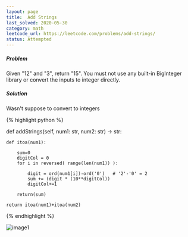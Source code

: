 ```yaml
---
layout: page
title:  Add Strings
last_solved: 2020-05-30
category: math
leetcode_url: https://leetcode.com/problems/add-strings/
status: Attempted
---
```


##### Problem

Given "12" and "3", return "15".
You must not use any built-in BigInteger library or convert the inputs to integer directly.


##### Solution

Wasn't suppose to convert to integers

{% highlight python %}

def addStrings(self, num1: str, num2: str) -> str:
    
    
    def itoa(num1):
        
        sum=0
        digitCol = 0
        for i in reversed( range(len(num1)) ):
            
            digit = ord(num1[i])-ord('0')   # '2'-'0' = 2
            sum += (digit * (10**digitCol))
            digitCol+=1
        
        return(sum)
    
    return itoa(num1)+itoa(num2)

{% endhighlight %}


![image1]()